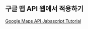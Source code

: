## 구글 맵 API 웹에서 적용하기

[Google Maps API Jabascript Tutorial](https://developers.google.com/maps/documentation/javascript/tutorial)


<!--stackedit_data:
eyJoaXN0b3J5IjpbLTk4NDYxMjA2OF19
-->